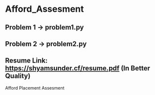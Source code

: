 # Afford_Assesment
## Problem 1 -> problem1.py
## Problem 2 -> problem2.py
## Resume Link: https://shyamsunder.cf/resume.pdf (In Better Quality)
Afford Placement Assesment
